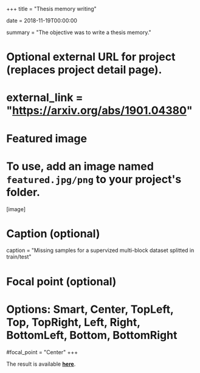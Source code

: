 +++
title = "Thesis memory writing"

date = 2018-11-19T00:00:00

summary = "The objective was to write a thesis memory."

# Optional external URL for project (replaces project detail page).
# external_link = "https://arxiv.org/abs/1901.04380"

# Featured image
# To use, add an image named `featured.jpg/png` to your project's folder. 
[image]
  # Caption (optional)
  caption = "Missing samples for a supervized multi-block dataset splitted in train/test"

  # Focal point (optional)
  # Options: Smart, Center, TopLeft, Top, TopRight, Left, Right, BottomLeft, Bottom, BottomRight
  #focal_point = "Center"
+++


The result is available [**here**](/pdf/these_lorenzo_finale.pdf).
